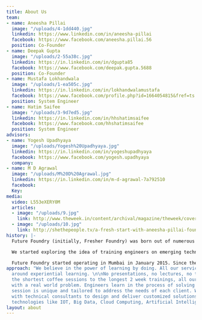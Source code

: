 ```yaml
---
title: About Us
team:
- name: Aneesha Pillai
  image: "/uploads/4-1dd440.jpg"
  linkedin: https://www.linkedin.com/in/aneesha-pillai
  facebook: https://www.facebook.com/aneesha.pillai.56
  position: Co-Founder
- name: Deepak Gupta
  image: "/uploads/2-55a38c.jpg"
  linkedin: https://in.linkedin.com/in/dgupta85
  facebook: https://www.facebook.com/deepak.gupta.5688
  position: Co-Founder
- name: Mustafa Lokhandwala
  image: "/uploads/1-ea505c.jpg"
  linkedin: https://in.linkedin.com/in/lokhandwalamustafa
  facebook: https://www.facebook.com/profile.php?id=1664054815&fref=ts
  position: System Engineer
- name: Hatim Saifee
  image: "/uploads/3-9d7ed5.jpg"
  linkedin: https://in.linkedin.com/in/hhshatimsaifee
  facebook: https://www.facebook.com/hhshatimsaifee
  position: System Engineer
advisors:
- name: Yogesh Upadhyaya
  image: "/uploads/Yogesh%20Upadhyaya.jpg"
  linkedin: https://in.linkedin.com/in/yogeshupadhyaya
  facebook: https://www.facebook.com/yogesh.upadhyaya
  company: 
- name: M D Agrawal
  image: "/uploads/M%20D%20Agrawal.jpg"
  linkedin: https://in.linkedin.com/in/m-d-agrawal-7a792510
  facebook: 
  Key: 
media:
  video: L553eXERY0M
  articles:
  - image: "/uploads/9.jpg"
    link: http://www.theweek.in/content/archival/magazine/theweek/cover/to-skill-a-mocking-herd.html
  - image: "/uploads/10.jpg"
    link: http://shethepeople.tv/a-fresh-start-with-aneesha-pillai-founder-of-fresher-foundry/
history: |-
  Future Foundry (initially, Fresher Foundry) was born out of numerous coffee-conversations in a quiet town in UK. We were working in our dream companies leading a conventional life. Restless souls as we are, few questions bothered us. "How our professional lives could have been better if we were taught differently? Why don't we 'do and learn? How can businesses train engineers better?"

  We started exploring the idea of training engineers on emerging technologies and conducted our first session in July 2014 with a bunch of curious engineers. The session was received so well that we could not resist moving back to India.

  Future Foundry started operating in Mumbai in January 2015. Since then we have designed experiential solutions that have impacted 2000+ decision makers and practicing engineers in India.
approach: "We believe in the power of learning by doing. All our services are built
  around experiential learning. \n\nNo presentations, no lectures, no tests! From
  the shortest coffee sessions to the longest 2 week trainings, all our sessions start
  with a real world problem. Engineers learn in the process of solving the problem.\n\nEvery
  session is unique and tailored to address the needs of each client. We collaborate
  with technical consultants to design and deliver customized solutions for various
  technologies like IOT, Big Data, Cloud Computing, Artificial Intelligence etc."
layout: about
---
```


